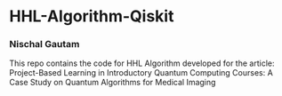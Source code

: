 # HHL-Algorithm-Qiskit
### Nischal Gautam

This repo contains the code for HHL Algorithm developed for the article: Project-Based Learning in Introductory Quantum Computing Courses: A Case Study on Quantum Algorithms for Medical Imaging

